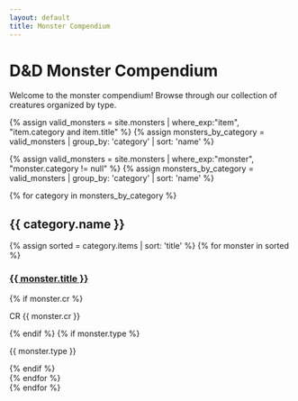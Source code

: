 ```yaml
---
layout: default
title: Monster Compendium
---
```


# D&D Monster Compendium

Welcome to the monster compendium! Browse through our collection of creatures organized by type.

{% assign valid_monsters = site.monsters | where_exp:"item", "item.category and item.title" %}
{% assign monsters_by_category = valid_monsters | group_by: 'category' | sort: 'name' %}

{% assign valid_monsters = site.monsters | where_exp:"monster", "monster.category != null" %}
{% assign monsters_by_category = valid_monsters | group_by: 'category' | sort: 'name' %}

{% for category in monsters_by_category %}
## {{ category.name }}

<div class="monster-list">
{% assign sorted = category.items | sort: 'title' %}
{% for monster in sorted %}
  <div class="monster-card">
    <h3><a href="{{ monster.url | relative_url }}">{{ monster.title }}</a></h3>
    {% if monster.cr %}
    <p class="monster-cr">CR {{ monster.cr }}</p>
    {% endif %}
    {% if monster.type %}
    <p class="monster-type">{{ monster.type }}</p>
    {% endif %}
  </div>
{% endfor %}
</div>
{% endfor %}